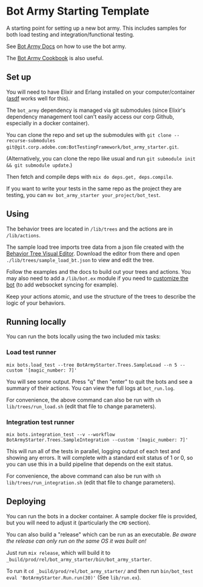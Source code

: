 # Bot Army Starting Template

A starting point for setting up a new bot army. This includes samples for both load
testing and integration/functional testing.

See [Bot Army
Docs](https://git.corp.adobe.com/pages/BotTestingFramework/bot_army/readme.html) on
how to use the bot army.

The [Bot Army
Cookbook](https://git.corp.adobe.com/pages/BotTestingFramework/bot_army_cookbook/) is
also useful.

## Set up

You will need to have Elixir and Erlang installed on your computer/container
([asdf](https://github.com/asdf-vm/asdf-elixir) works well for this).

The `bot_army` dependency is managed via git submodules (since Elixir's dependency
management tool can't easily access our corp Github, especially in a docker
container).

You can clone the repo and set up the submodules with `git clone --recurse-submodules git@git.corp.adobe.com:BotTestingFramework/bot_army_starter.git`.

(Alternatively, you can clone the repo like usual and run `git submodule init && git submodule update`.)

Then fetch and compile deps with `mix do deps.get, deps.compile`.

If you want to write your tests in the same repo as the project they are testing, you
can `mv bot_army_starter your_project/bot_test`.

## Using

The behavior trees are located in `/lib/trees` and the actions are in `/lib/actions`.

The sample load tree imports tree data from a json file created with the [Behavior
Tree Visual
Editor](https://git.corp.adobe.com/BotTestingFramework/behavior_tree_editor).
Download the editor from there and open `./lib/trees/sample_load_bt.json` to view and
edit the tree.

Follow the examples and the docs to build out your trees and actions. You may also
need to add a `/lib/bot.ex` module if you need to [customize the
bot](https://git.corp.adobe.com/pages/BotTestingFramework/bot_army/BotArmy.Bot.html#module-extending-the-bot)
(to add websocket syncing for example).

Keep your actions atomic, and use the structure of the trees to describe the logic of
your behaviors.

## Running locally

You can run the bots locally using the two included mix tasks:

### Load test runner

`mix bots.load_test --tree BotArmyStarter.Trees.SampleLoad --n 5 --custom '[magic_number: 7]'`

You will see some output. Press "q" then "enter" to quit the bots and see a summary
of their actions. You can view the full logs at `bot_run.log`.

For convenience, the above command can also be run with `sh lib/trees/run_load.sh`
(edit that file to change parameters).

### Integration test runner

`mix bots.integration_test --v --workflow BotArmyStarter.Trees.SampleIntegration --custom '[magic_number: 7]'`

This will run all of the tests in parallel, logging output of each test and showing
any errors. It will complete with a standard exit status of 1 or 0, so you can use
this in a build pipeline that depends on the exit status.

For convenience, the above command can also be run with `sh lib/trees/run_integration.sh` (edit that file to change parameters).

## Deploying

You can run the bots in a docker container. A sample docker file is provided, but
you will need to adjust it (particularly the `CMD` section).

You can also build a "release" which can be run as an executable. _Be aware the
release can only run on the same OS it was built on!_

Just run `mix release`, which will build it to
`_build/prod/rel/bot_army_starter/bin/bot_army_starter`.

To run it `cd _build/prod/rel/bot_army_starter/` and then run `bin/bot_test eval 'BotArmyStarter.Run.run(30)'` (See `lib/run.ex`).
